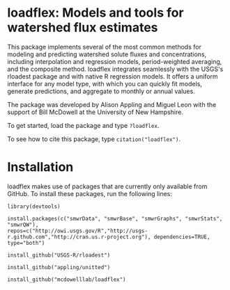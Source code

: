 # loadflex: Models and tools for watershed flux estimates

This package implements several of the most common methods for 
modeling and predicting watershed solute fluxes and concentrations, including
interpolation and regression models, period-weighted averaging, and the
composite method. loadflex integrates seamlessly with the USGS's rloadest 
package and with native R regression models. It offers a uniform interface
for any model type, with which you can quickly fit models, generate
predictions, and aggregate to monthly or annual values.

The package was developed by Alison Appling and Miguel Leon with the support 
of Bill McDowell at the University of New Hampshire.

To get started, load the package and type `?loadflex`.

To see how to cite this package, type `citation("loadflex")`.


# Installation

loadflex makes use of packages that are currently only available from
GitHub. To install these packages, run the following lines:
   
```{r}
library(devtools)
   
install.packages(c("smwrData", "smwrBase", "smwrGraphs", "smwrStats", "smwrQW"), 
repos=c("http://owi.usgs.gov/R","http://usgs-r.github.com","http://cran.us.r-project.org"), dependencies=TRUE, type="both")
   
install_github("USGS-R/rloadest")

install_github("appling/unitted")

install_github("mcdowelllab/loadflex")
```